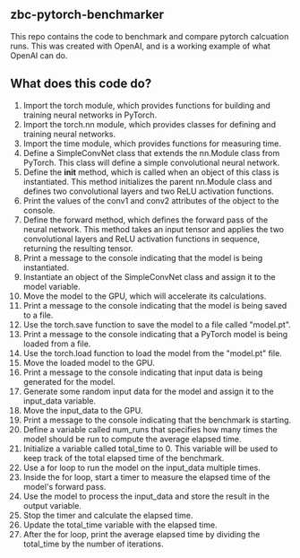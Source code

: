 ## zbc-pytorch-benchmarker
This repo contains the code to benchmark and compare pytorch calcuation  runs.  This was created with OpenAI, and is a working example of what OpenAI can do.

## What does this code do?

1.	Import the torch module, which provides functions for building and training neural networks in PyTorch.
2.	Import the torch.nn module, which provides classes for defining and training neural networks.
3.	Import the time module, which provides functions for measuring time.
4.	Define a SimpleConvNet class that extends the nn.Module class from PyTorch. This class will define a simple convolutional neural network.
5.	Define the __init__ method, which is called when an object of this class is instantiated. This method initializes the parent nn.Module class and defines two     convolutional layers and two ReLU activation functions.
6.	Print the values of the conv1 and conv2 attributes of the object to the console.
7.	Define the forward method, which defines the forward pass of the neural network. This method takes an input tensor and applies the two convolutional layers and ReLU activation functions in sequence, returning the resulting tensor.
8.	Print a message to the console indicating that the model is being instantiated.
9.	Instantiate an object of the SimpleConvNet class and assign it to the model variable.
10.	Move the model to the GPU, which will accelerate its calculations.
11.	Print a message to the console indicating that the model is being saved to a file.
12.	Use the torch.save function to save the model to a file called "model.pt".
13.	Print a message to the console indicating that a PyTorch model is being loaded from a file.
14.	Use the torch.load function to load the model from the "model.pt" file.
15.	Move the loaded model to the GPU.
16.	Print a message to the console indicating that input data is being generated for the model.
17.	Generate some random input data for the model and assign it to the input_data variable.
18.	Move the input_data to the GPU.
19.	Print a message to the console indicating that the benchmark is starting.
20.	Define a variable called num_runs that specifies how many times the model should be run to compute the average elapsed time.
21.	Initialize a variable called total_time to 0. This variable will be used to keep track of the total elapsed time of the benchmark.
22.	Use a for loop to run the model on the input_data multiple times.
23.	Inside the for loop, start a timer to measure the elapsed time of the model's forward pass.
24.	Use the model to process the input_data and store the result in the output variable.
25.	Stop the timer and calculate the elapsed time.
26.	Update the total_time variable with the elapsed time.
27.	After the for loop, print the average elapsed time by dividing the total_time by the number of iterations.
